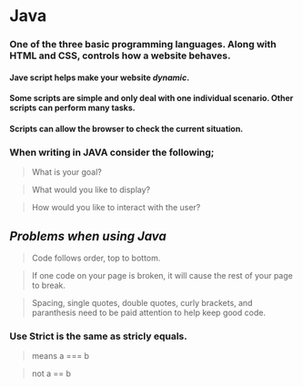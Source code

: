 # Java

### One of the three basic programming languages.  Along with HTML and CSS, controls how a website behaves. 

#### Jave script helps make your website *dynamic*.

#### Some scripts are simple and only deal with one individual scenario.  Other scripts can perform many tasks. 

#### Scripts can allow the browser to check the current situation. 

### When writing in JAVA consider the following;
> What is your goal?

> What would you like to display?

> How would you like to interact with the user?

## *Problems when using Java*
> Code follows order, top to bottom.  

> If one code on your page is broken, it will cause the rest of your page to break.  

> Spacing, single quotes, double quotes, curly brackets, and paranthesis need to be paid attention to help keep good code. 

### Use Strict is the same as stricly equals.  
> means a === b 

> not a == b 

